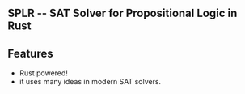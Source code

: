 SPLR -- SAT Solver for Propositional Logic in Rust
----

## Features

- Rust powered!
- it uses many ideas in modern SAT solvers.
